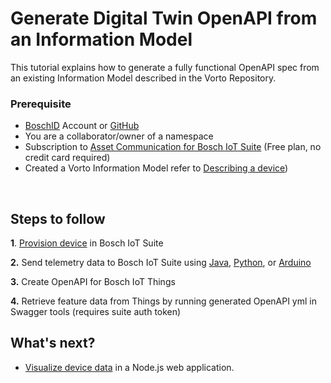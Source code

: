 # Generate Digital Twin OpenAPI from an Information Model

This tutorial explains how to generate a fully functional OpenAPI spec from an existing Information Model described in the Vorto Repository.


### Prerequisite
* [BoschID](https://accounts.bosch-iot-suite.com/) Account or [GitHub](https://github.com/) 
* You are a collaborator/owner of a namespace
* Subscription to [Asset Communication for Bosch IoT Suite](https://www.bosch-iot-suite.com/asset-communication/) (Free plan, no credit card required)
* Created a Vorto Information Model refer to [Describing a device](./describe_device-in-5min.md))

<br />

## Steps to follow

**1**. [Provision device](./create_thing.md) in Bosch IoT Suite

**2.** Send telemetry data to Bosch IoT Suite using [Java](./connect_javadevice.md), [Python](./mqtt-python.md), or [Arduino](./connect_esp8266.md)

**3.** Create OpenAPI for Bosch IoT Things

**4.** Retrieve feature data from Things by running generated OpenAPI yml in Swagger tools (requires suite auth token)

## What's next?
- [Visualize device data](create_webapp_dashboard.md) in a Node.js web application.
